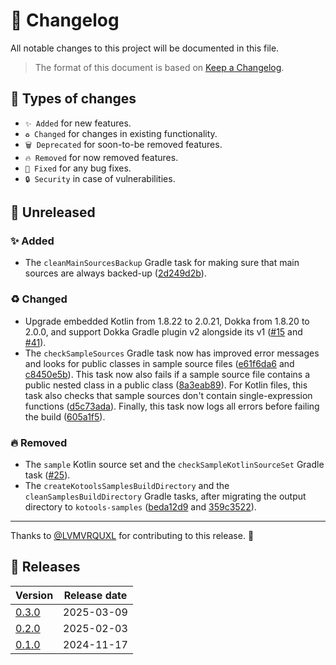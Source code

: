 # 🔄 Changelog

All notable changes to this project will be documented in this file.

> The format of this document is based on
> [Keep a Changelog](https://keepachangelog.com/en/1.1.0).

## 🤔 Types of changes

- `✨ Added` for new features.
- `♻️ Changed` for changes in existing functionality.
- `🗑️ Deprecated` for soon-to-be removed features.
- `🔥 Removed` for now removed features.
- `🐛 Fixed` for any bug fixes.
- `🔒 Security` in case of vulnerabilities.

## 🚧 Unreleased

### ✨ Added

- The `cleanMainSourcesBackup` Gradle task for making sure that main sources are
  always backed-up ([2d249d2b]).

### ♻️ Changed

- Upgrade embedded Kotlin from 1.8.22 to 2.0.21, Dokka from 1.8.20 to 2.0.0, and
  support Dokka Gradle plugin v2 alongside its v1 ([#15] and [#41]).
- The `checkSampleSources` Gradle task now has improved error messages and looks
  for public classes in sample source files ([e61f6da6] and [c8450e5b]). This
  task now also fails if a sample source file contains a public nested class in
  a public class ([8a3eab89]). For Kotlin files, this task also checks that
  sample sources don't contain single-expression functions ([d5c73ada]).
  Finally, this task now logs all errors before failing the build ([605a1f5]).

### 🔥 Removed

- The `sample` Kotlin source set and the `checkSampleKotlinSourceSet` Gradle
  task ([#25]).
- The `createKotoolsSamplesBuildDirectory` and the `cleanSamplesBuildDirectory`
  Gradle tasks, after migrating the output directory to `kotools-samples`
  ([beda12d9] and [359c3522]).

---

Thanks to [@LVMVRQUXL] for contributing to this release. 🙏

[@LVMVRQUXL]: https://github.com/LVMVRQUXL
[#15]: https://github.com/kotools/samples/issues/15
[#25]: https://github.com/kotools/samples/issues/25
[#41]: https://github.com/kotools/samples/issues/41
[2d249d2b]: https://github.com/kotools/samples/commit/2d249d2b
[359c3522]: https://github.com/kotools/samples/commit/359c3522
[605a1f5]: https://github.com/kotools/samples/commit/605a1f5
[8a3eab89]: https://github.com/kotools/samples/commit/8a3eab89
[beda12d9]: https://github.com/kotools/samples/commit/beda12d9
[c8450e5b]: https://github.com/kotools/samples/commit/c8450e5b
[d5c73ada]: https://github.com/kotools/samples/commit/d5c73ada
[e61f6da6]: https://github.com/kotools/samples/commit/e61f6da6

## 🔖 Releases

| Version | Release date |
|---------|--------------|
| [0.3.0] | 2025-03-09   |
| [0.2.0] | 2025-02-03   |
| [0.1.0] | 2024-11-17   |

[0.3.0]: https://github.com/kotools/samples/releases/tag/0.3.0
[0.2.0]: https://github.com/kotools/samples/releases/tag/0.2.0
[0.1.0]: https://github.com/kotools/samples/releases/tag/0.1.0
